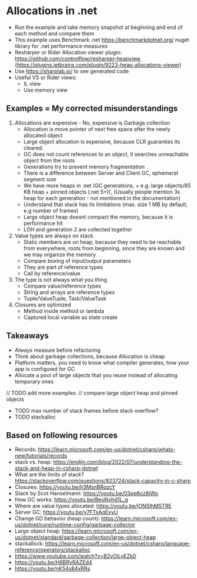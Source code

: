 # Allocations in .net

* Run the example and take memory snapshot at beginning and end of each method and compare them
* This example uses Benchmark .net <https://benchmarkdotnet.org/> nuget library for .net performance measures
* Resharper or Rider Allocation viewer plugin: <https://github.com/controlflow/resharper-heapview>, (<https://plugins.jetbrains.com/plugin/9223-heap-allocations-viewer>)
* Use <https://sharplab.io/> to see generated code
* Useful VS or Rider views:
    * IL view
    * Use memory view

## Examples = My corrected misunderstandings

1. Allocations are expensive - No, expensive is Garbage collection
   * Allocation is move pointer of next free space after the newly allocated object
   * Large object allocation is expensive, because CLR guaranties its cleared.
   * GC does not count references to an object, it searches unreachable object from the roots
   * Generations try to prevent memory fragmentation
   * There is a difference between Server and Client GC, ephemeral segment size
   * We have more heaps in .net (GC generations, + e.g. large objects/85 KB heap + pinned objects (.net 5+)),
     (Usually people mention 3x heap for each generation - not mentioned in the documentation)
   * Understand that stack has its limitations (max. size 1 MB by default, e.g number of frames)
   * Large object heap doesnt compact the memory, because it is performance hit
   * LOH and generation 2 are collected together
2. Value types are always on stack
    * Static members are on heap, because they need to be reachable from everywhere, roots from beginning,
      since they are known and we may organize the memory
    * Compare boxing of input/output parameters
    * They are part of reference types
    * Call by reference/value
3. The type is not always what you thing
    * Compare value/reference types
    * String and arrays are reference types
    * Tuple/ValueTuple, Task/ValueTask
4. Closures are optimized
    * Method inside method or lambda
    * Captured local variable as state create 

## Takeaways

* Always measure before refactoring
* Think about garbage collections, because Allocation is cheap
* Platform matters, you need to know what compiler generates, how your app is configured for GC
* Allocate a pool of large objects that you reuse instead of allocating temporary ones

// TODO add more examples:
// compare large object heap and pinned objects
* TODO max number of stack frames before stack overflow?
* TODO stackalloc

## Based on following resources

* Records: https://learn.microsoft.com/en-us/dotnet/csharp/whats-new/tutorials/records
* stack vs. heap: https://endjin.com/blog/2022/07/understanding-the-stack-and-heap-in-csharp-dotnet
* What are the limits of stack? https://stackoverflow.com/questions/823724/stack-capacity-in-c-sharp
* Closures: <https://youtu.be/h3MsnBRqzcY>
* Stack by Scot Hanselmann: <https://youtu.be/03pp6cz8lWo>
* How GC works: <https://youtu.be/BeuNvhd1L_g>
* Where are value types allocated: <https://youtu.be/jONSIhMST9E>
* Server GC: <https://youtu.be/y7FTxAqExyU>
* Change GD behavior (heap count): <https://learn.microsoft.com/en-us/dotnet/core/runtime-config/garbage-collector>
* Large object heap: <https://learn.microsoft.com/en-us/dotnet/standard/garbage-collection/large-object-heap>
* stackallock: <https://learn.microsoft.com/en-us/dotnet/csharp/language-reference/operators/stackalloc>
* https://www.youtube.com/watch?v=B2yOjLyEZk0
* https://youtu.be/H6BRyRAZEd4
* https://youtu.be/nK54s84xRRs

  